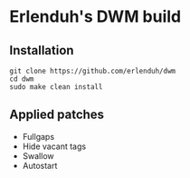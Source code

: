 # Erlenduh's DWM build
## Installation
```
git clone https://github.com/erlenduh/dwm
cd dwm
sudo make clean install
```
## Applied patches
- Fullgaps
- Hide vacant tags
- Swallow
- Autostart

